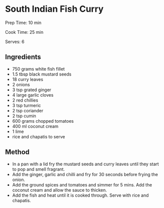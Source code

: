 # South Indian Fish Curry

Prep Time: 10 min

Cook Time: 25 min

Serves: 6
## Ingredients
* 750 grams white fish fillet
* 1.5 tbsp black mustard seeds
* 18 curry leaves
* 2 onions
* 3 tsp grated ginger
* 4 large garlic cloves
* 2 red chillies
* 3 tsp turmeric
* 2 tsp coriander
* 2 tsp cumin
* 600 grams chopped tomatoes
* 400 ml coconut cream
* 1 lime
* rice and chapatis to serve


## Method
* In a pan with a lid fry the mustard seeds and curry leaves until they start to pop and smell fragrant.
* Add the ginger, garlic and chilli and fry for 30 seconds before frying the onion.
* Add the ground spices and tomatoes  and simmer for 5 mins. Add the coconut cream and allow the sauce to thicken.
* Add the fish and heat until it is cooked through. Serve with rice and chapatis.
